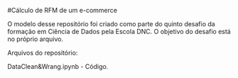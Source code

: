 #Cálculo de RFM de um e-commerce

O modelo desse repositório foi criado como parte do quinto desafio da formação em Ciência de Dados pela Escola DNC. O objetivo do desafio está no próprio arquivo.

Arquivos do repositório:

DataClean&Wrang.ipynb - Código.
